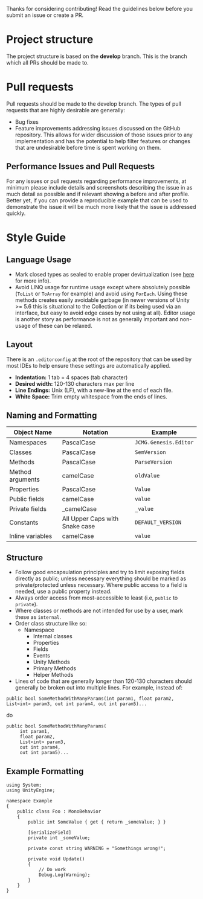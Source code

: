 Thanks for considering contributing! Read the guidelines below before you submit an issue or create a PR. 

# Project structure
The project structure is based on the **develop** branch. This is the branch which all PRs should be made to.

# Pull requests
Pull requests should be made to the develop branch. The types of pull requests that are highly desirable are generally:
* Bug fixes
* Feature improvements addressing issues discussed on the GitHub repository. This allows for wider discussion of those issues prior to any implementation and has the potential to help filter features or changes that are undesirable before time is spent working on them.

## Performance Issues and Pull Requests
For any issues or pull requests regarding performance improvements, at minimum please include details and screenshots describing the issue in as much detail as possible and if relevant showing a before and after profile. Better yet, if you can provide a reproducible example that can be used to demonstrate the issue it will be much more likely that the issue is addressed quickly.

# Style Guide
## Language Usage
* Mark closed types as sealed to enable proper devirtualization (see [here](https://blogs.unity3d.com/2016/07/26/il2cpp-optimizations-devirtualization/) for more info).
* Avoid LINQ usage for runtime usage except where absolutely possible (`ToList` or `ToArray` for example) and avoid using `ForEach`. Using these methods creates easily avoidable garbage (in newer versions of Unity >= 5.6 this is situational to the Collection or if its being used via an interface, but easy to avoid edge cases by not using at all). Editor usage is another story as performance is not as generally important and non-usage of these can be relaxed.

## Layout
There is an `.editorconfig` at the root of the repository that can be used by most IDEs to help ensure these settings are automatically applied.
* **Indentation:** 1 tab = 4 spaces (tab character)
* **Desired width:** 120-130 characters max per line
* **Line Endings:** Unix (LF), with a new-line at the end of each file.
* **White Space:** Trim empty whitespace from the ends of lines.

## Naming and Formatting
| Object Name | Notation | Example |
| ----------- | -------- | ------- |
| Namespaces | PascalCase | `JCMG.Genesis.Editor` |
| Classes | PascalCase | `SemVersion` |
| Methods | PascalCase | `ParseVersion` |
| Method arguments | camelCase | `oldValue` |
| Properties | PascalCase | `Value` |
| Public fields | camelCase | `value` |
| Private fields | _camelCase | `_value` |
| Constants | All Upper Caps with Snake case | `DEFAULT_VERSION` |
| Inline variables | camelCase | `value` |

## Structure
* Follow good encapsulation principles and try to limit exposing fields directly as public; unless necessary everything should be marked as private/protected unless necessary. Where public access to a field is needed, use a public property instead.
* Always order access from most-accessible to least (i.e, `public` to `private`).
* Where classes or methods are not intended for use by a user, mark these as `internal`.
* Order class structure like so:
    * Namespace
        * Internal classes
        * Properties
        * Fields
        * Events
        * Unity Methods
        * Primary Methods
        * Helper Methods
* Lines of code that are generally longer than 120-130 characters should generally be broken out into multiple lines. For example, instead of:

`public bool SomeMethodWithManyParams(int param1, float param2, List<int> param3, out int param4, out int param5)...`

do

```
public bool SomeMethodWithManyParams(
     int param1,
     float param2,
     List<int> param3,
     out int param4,
     out int param5)...
 ```

## Example Formatting
```
using System;
using UnityEngine;

namespace Example
{
    public class Foo : MonoBehavior
    {
        public int SomeValue { get { return _someValue; } }

        [SerializeField]
        private int _someValue;

        private const string WARNING = "Somethings wrong!";

        private void Update()
        {
            // Do work
            Debug.Log(Warning);
        }
    }
}
```